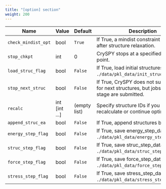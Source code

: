 ```yaml
---
title: "[option] section"
weight: 200
---
```



| Name               | Value         | Default      | Description                                                                                      |
| ----               | -----         | -------      | -----------                                                                                      |
| `check_mindist_opt`| bool          | `True`       | If True, a mindist constraint  is checked after structure relaxation.                            |
| `stop_chkpt`       | int           | 0            | CrySPY stops at a specified check point.                                                         |
| `load_struc_flag`  | bool          | `False`      | If True, load initial structures from `./data/pkl_data/init_struc_data.pkl`.                     |
| `stop_next_struc`  | bool          | `False`      | If True, CrySPY does not submit jobs for next structures, but jobs for next stage are submitted. |
| `recalc`           | int [int ...] | (empty list) | Specify structure IDs if you want to recalculate or continue optimization.                       |
| `append_struc_ea`  | bool          | `False`      | If True, append structures by EA.                                                                |
| `energy_step_flag` | bool          | `False`      | If True, save energy_step_data in `./data/pkl_data/energy_step_data.pkl`.                        |
| `struc_step_flag`  | bool          | `False`      | If True, save struc_step_data in `./data/pkl_data/struc_step_data.pkl`.                          |
| `force_step_flag`  | bool          | `False`      | If True, save force_step_data in `./data/pkl_data/force_step_data.pkl`.                          |
| `stress_step_flag` | bool          | `False`      | If True, save stress_step_data in `./data/pkl_data/stress_step_data.pkl`.                        |

